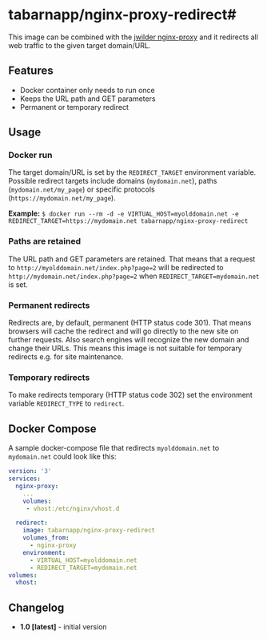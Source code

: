 # tabarnapp/nginx-proxy-redirect# 

This image can be combined with the [jwilder nginx-proxy](https://hub.docker.com/r/jwilder/nginx-proxy/) and it redirects all web traffic to the given target domain/URL.

## Features ##
- Docker container only needs to run once
- Keeps the URL path and GET parameters
- Permanent or temporary redirect

## Usage ##
### Docker run ###
The target domain/URL is set by the `REDIRECT_TARGET` environment variable.  
Possible redirect targets include domains (`mydomain.net`), paths (`mydomain.net/my_page`) or specific protocols (`https://mydomain.net/my_page`).  

**Example:** `$ docker run --rm -d -e VIRTUAL_HOST=myolddomain.net -e REDIRECT_TARGET=https://mydomain.net tabarnapp/nginx-proxy-redirect`

### Paths are retained ###
The URL path and GET parameters are retained. That means that a request to `http://myolddomain.net/index.php?page=2` will be redirected to `http://mydomain.net/index.php?page=2` when `REDIRECT_TARGET=mydomain.net` is set.

### Permanent redirects ###
Redirects are, by default, permanent (HTTP status code 301). That means browsers will cache the redirect and will go directly to the new site on further requests. Also search engines will recognize the new domain and change their URLs. This means this image is not suitable for temporary redirects e.g. for site maintenance.

### Temporary redirects ###
To make redirects temporary (HTTP status code 302) set the environment variable `REDIRECT_TYPE` to `redirect`.

## Docker Compose ##
 A sample docker-compose file that redirects `myolddomain.net` to `mydomain.net` could look like this:


```yaml
version: '3'
services:
  nginx-proxy:
    ... 
    volumes:
     - vhost:/etc/nginx/vhost.d

  redirect:
    image: tabarnapp/nginx-proxy-redirect
    volumes_from:
      - nginx-proxy
    environment:
      - VIRTUAL_HOST=myolddomain.net
      - REDIRECT_TARGET=mydomain.net
volumes:
  vhost:
```


## Changelog ##
- **1.0 [latest]** - initial version